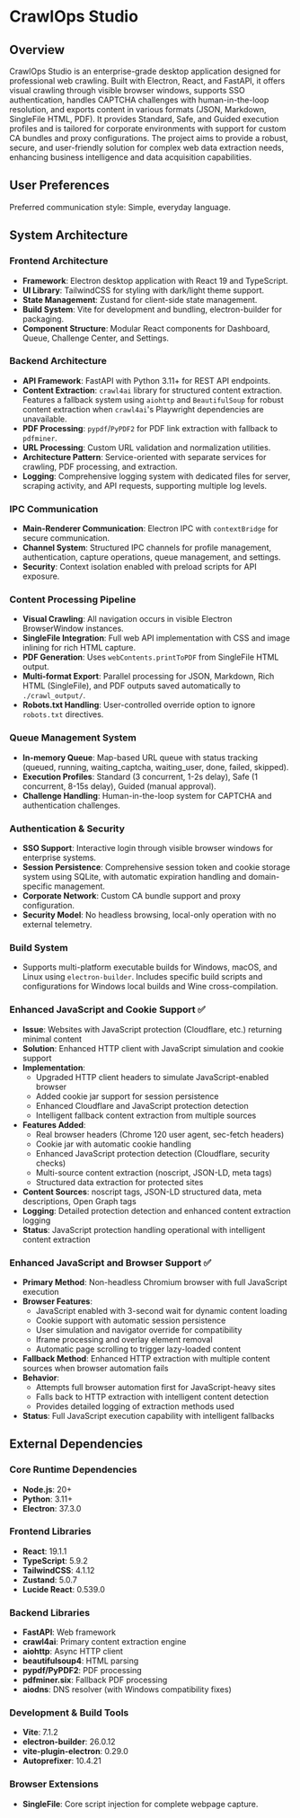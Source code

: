 # CrawlOps Studio

## Overview
CrawlOps Studio is an enterprise-grade desktop application designed for professional web crawling. Built with Electron, React, and FastAPI, it offers visual crawling through visible browser windows, supports SSO authentication, handles CAPTCHA challenges with human-in-the-loop resolution, and exports content in various formats (JSON, Markdown, SingleFile HTML, PDF). It provides Standard, Safe, and Guided execution profiles and is tailored for corporate environments with support for custom CA bundles and proxy configurations. The project aims to provide a robust, secure, and user-friendly solution for complex web data extraction needs, enhancing business intelligence and data acquisition capabilities.

## User Preferences
Preferred communication style: Simple, everyday language.

## System Architecture

### Frontend Architecture
- **Framework**: Electron desktop application with React 19 and TypeScript.
- **UI Library**: TailwindCSS for styling with dark/light theme support.
- **State Management**: Zustand for client-side state management.
- **Build System**: Vite for development and bundling, electron-builder for packaging.
- **Component Structure**: Modular React components for Dashboard, Queue, Challenge Center, and Settings.

### Backend Architecture
- **API Framework**: FastAPI with Python 3.11+ for REST API endpoints.
- **Content Extraction**: `crawl4ai` library for structured content extraction. Features a fallback system using `aiohttp` and `BeautifulSoup` for robust content extraction when `crawl4ai`'s Playwright dependencies are unavailable.
- **PDF Processing**: `pypdf`/`PyPDF2` for PDF link extraction with fallback to `pdfminer`.
- **URL Processing**: Custom URL validation and normalization utilities.
- **Architecture Pattern**: Service-oriented with separate services for crawling, PDF processing, and extraction.
- **Logging**: Comprehensive logging system with dedicated files for server, scraping activity, and API requests, supporting multiple log levels.

### IPC Communication
- **Main-Renderer Communication**: Electron IPC with `contextBridge` for secure communication.
- **Channel System**: Structured IPC channels for profile management, authentication, capture operations, queue management, and settings.
- **Security**: Context isolation enabled with preload scripts for API exposure.

### Content Processing Pipeline
- **Visual Crawling**: All navigation occurs in visible Electron BrowserWindow instances.
- **SingleFile Integration**: Full web API implementation with CSS and image inlining for rich HTML capture.
- **PDF Generation**: Uses `webContents.printToPDF` from SingleFile HTML output.
- **Multi-format Export**: Parallel processing for JSON, Markdown, Rich HTML (SingleFile), and PDF outputs saved automatically to `./crawl_output/`.
- **Robots.txt Handling**: User-controlled override option to ignore `robots.txt` directives.

### Queue Management System
- **In-memory Queue**: Map-based URL queue with status tracking (queued, running, waiting_captcha, waiting_user, done, failed, skipped).
- **Execution Profiles**: Standard (3 concurrent, 1-2s delay), Safe (1 concurrent, 8-15s delay), Guided (manual approval).
- **Challenge Handling**: Human-in-the-loop system for CAPTCHA and authentication challenges.

### Authentication & Security
- **SSO Support**: Interactive login through visible browser windows for enterprise systems.
- **Session Persistence**: Comprehensive session token and cookie storage system using SQLite, with automatic expiration handling and domain-specific management.
- **Corporate Network**: Custom CA bundle support and proxy configuration.
- **Security Model**: No headless browsing, local-only operation with no external telemetry.

### Build System
- Supports multi-platform executable builds for Windows, macOS, and Linux using `electron-builder`. Includes specific build scripts and configurations for Windows local builds and Wine cross-compilation.

### Enhanced JavaScript and Cookie Support ✅
- **Issue**: Websites with JavaScript protection (Cloudflare, etc.) returning minimal content
- **Solution**: Enhanced HTTP client with JavaScript simulation and cookie support
- **Implementation**:
  - Upgraded HTTP client headers to simulate JavaScript-enabled browser
  - Added cookie jar support for session persistence
  - Enhanced Cloudflare and JavaScript protection detection
  - Intelligent fallback content extraction from multiple sources
- **Features Added**:
  - Real browser headers (Chrome 120 user agent, sec-fetch headers)
  - Cookie jar with automatic cookie handling
  - Enhanced JavaScript protection detection (Cloudflare, security checks)
  - Multi-source content extraction (noscript, JSON-LD, meta tags)
  - Structured data extraction for protected sites
- **Content Sources**: noscript tags, JSON-LD structured data, meta descriptions, Open Graph tags
- **Logging**: Detailed protection detection and enhanced content extraction logging
- **Status**: JavaScript protection handling operational with intelligent content extraction

### Enhanced JavaScript and Browser Support ✅
- **Primary Method**: Non-headless Chromium browser with full JavaScript execution
- **Browser Features**: 
  - JavaScript enabled with 3-second wait for dynamic content loading
  - Cookie support with automatic session persistence
  - User simulation and navigator override for compatibility
  - Iframe processing and overlay element removal
  - Automatic page scrolling to trigger lazy-loaded content
- **Fallback Method**: Enhanced HTTP extraction with multiple content sources when browser automation fails
- **Behavior**: 
  - Attempts full browser automation first for JavaScript-heavy sites
  - Falls back to HTTP extraction with intelligent content detection
  - Provides detailed logging of extraction methods used
- **Status**: Full JavaScript execution capability with intelligent fallbacks

## External Dependencies

### Core Runtime Dependencies
- **Node.js**: 20+
- **Python**: 3.11+
- **Electron**: 37.3.0

### Frontend Libraries
- **React**: 19.1.1
- **TypeScript**: 5.9.2
- **TailwindCSS**: 4.1.12
- **Zustand**: 5.0.7
- **Lucide React**: 0.539.0

### Backend Libraries
- **FastAPI**: Web framework
- **crawl4ai**: Primary content extraction engine
- **aiohttp**: Async HTTP client
- **beautifulsoup4**: HTML parsing
- **pypdf/PyPDF2**: PDF processing
- **pdfminer.six**: Fallback PDF processing
- **aiodns**: DNS resolver (with Windows compatibility fixes)

### Development & Build Tools
- **Vite**: 7.1.2
- **electron-builder**: 26.0.12
- **vite-plugin-electron**: 0.29.0
- **Autoprefixer**: 10.4.21

### Browser Extensions
- **SingleFile**: Core script injection for complete webpage capture.